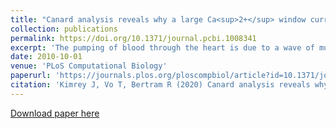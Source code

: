 ```yaml
---
title: "Canard analysis reveals why a large Ca<sup>2+</sup> window current promotes early afterdepolarizations in cardiac myocytes"
collection: publications
permalink: https://doi.org/10.1371/journal.pcbi.1008341
excerpt: 'The pumping of blood through the heart is due to a wave of muscle contractions that are in turn due to a wave of electrical activity initiated at the sinoatrial node. At the cellular level, this wave of electrical activity corresponds to the sequential excitation of electrically coupled cardiac cells. Under some conditions, the normally-long action potentials of cardiac cells are extended even further by small oscillations called early afterdepolarizations (EADs) that can occur either during the plateau phase or repolarizing phase of the action potential. Hence, cellular EADs have been implicated as a driver of potentially lethal cardiac arrhythmias. One of the major determinants of cellular EAD production and repolarization failure is the size of the overlap region between Ca<sup>2+</sup> channel activation and inactivation, called the window region. In this article, we interpret the role of the window region in terms of the fast-slow structure of a low-dimensional model for ventricular action potential generation. We demonstrate that the effects of manipulation of the size of the window region can be understood from the point of view of canard theory. We use canard theory to explain why enlarging the size of the window region elicits EADs and why shrinking the window region can eliminate them. We also use the canard mechanism to explain why some manipulations in the size of the window region have a stronger influence on cellular electrical behavior than others. This dynamical viewpoint gives predictive power that is beyond that of the biophysical explanation alone while also uncovering a common mechanism for phenomena observed in experiments on both atrial and ventricular cardiac cells.'
date: 2010-10-01
venue: 'PLoS Computational Biology'
paperurl: 'https://journals.plos.org/ploscompbiol/article?id=10.1371/journal.pcbi.1008341'
citation: 'Kimrey J, Vo T, Bertram R (2020) Canard analysis reveals why a large Ca2+ window current promotes early afterdepolarizations in cardiac myocytes. PLoS Comput Biol 16(11): e1008341.'
---
```


[Download paper here](https://doi.org/10.1371/journal.pcbi.1008341)
